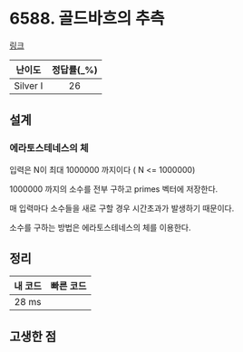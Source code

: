 # 6588. 골드바흐의 추측

[링크](https://www.acmicpc.net/problem/6588)

|  난이도  | 정답률(\_%) |
| :------: | :---------: |
| Silver I |     26      |

## 설계

### 에라토스테네스의 체

입력은 N이 최대 1000000 까지이다 ( N <= 1000000)

1000000 까지의 소수를 전부 구하고 primes 벡터에 저장한다.

매 입력마다 소수들을 새로 구할 경우 시간초과가 발생하기 때문이다.

소수를 구하는 방법은 에라토스테네스의 체를 이용한다.

## 정리

| 내 코드 | 빠른 코드 |
| :-----: | :-------: |
|  28 ms  |           |

## 고생한 점
